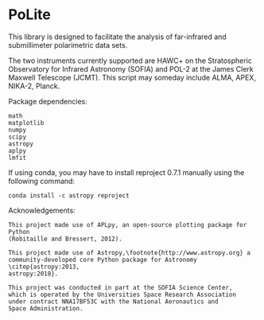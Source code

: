 # PoLite
This library is designed to facilitate the analysis of far-infrared and 
submillimeter polarimetric data sets. 

The two instruments currently supported are HAWC+ on the Stratospheric 
Observatory for Infrared Astronomy (SOFIA) and POL-2 at the James Clerk Maxwell
Telescope (JCMT). This script may someday include ALMA, APEX, NIKA-2, Planck.

Package dependencies:
    
    math
    matplotlib
    numpy
    scipy
    astropy
    aplpy
    lmfit

If using conda, you may have to install reproject 0.7.1 manually using the
following command:
    
    conda install -c astropy reproject

Acknowledgements:
    
    This project made use of APLpy, an open-source plotting package for Python
    (Robitaille and Bressert, 2012).
    
    This project made use of Astropy,\footnote{http://www.astropy.org} a 
    community-developed core Python package for Astronomy \citep{astropy:2013, 
    astropy:2018}.
    
    This project was conducted in part at the SOFIA Science Center,
    which is operated by the Universities Space Research Association 
    under contract NNA17BF53C with the National Aeronautics and 
    Space Administration.
    